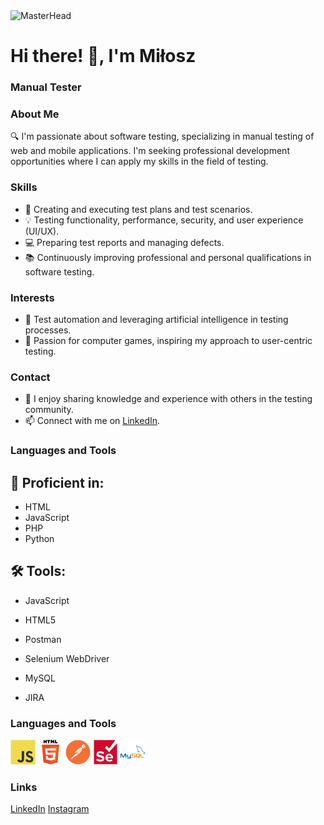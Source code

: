 <!DOCTYPE html>
<html>
<head>
  
</head>
<body>
  <div class="container">
    <div class="header">
      <img src="https://user-images.githubusercontent.com/74038190/225813708-98b745f2-7d22-48cf-9150-083f1b00d6c9.gif" alt="MasterHead">
      <h1>Hi there! 👋, I'm Miłosz</h1>
      <h3>Manual Tester</h3>
    </div>
    <div class="content">
   
### About Me
🔍 I'm passionate about software testing, specializing in manual testing of web and mobile applications. I'm seeking professional development opportunities where I can apply my skills in the field of testing.

### Skills
- 🌟 Creating and executing test plans and test scenarios.
- 💡 Testing functionality, performance, security, and user experience (UI/UX).
- 💻 Preparing test reports and managing defects.
- 📚 Continuously improving professional and personal qualifications in software testing.

### Interests
- 🚀 Test automation and leveraging artificial intelligence in testing processes.
- 👾 Passion for computer games, inspiring my approach to user-centric testing.

### Contact
- 🤝 I enjoy sharing knowledge and experience with others in the testing community.
- 📫 Connect with me on [LinkedIn](https://www.linkedin.com/in/mi%C5%82osz-kordzi%C5%84ski-a85947254).

### Languages and Tools
## 🧠 Proficient in:
- HTML
- JavaScript
- PHP
- Python
  
## 🛠 Tools:
- JavaScript
- HTML5
- Postman
- Selenium WebDriver
- MySQL
- JIRA
  
    </div>

    <div class="skills">
      <h3>Languages and Tools</h3>
      <p>
        <img src="https://raw.githubusercontent.com/devicons/devicon/master/icons/javascript/javascript-original.svg" alt="JavaScript" width="40" height="40">
        <img src="https://raw.githubusercontent.com/devicons/devicon/master/icons/html5/html5-original-wordmark.svg" alt="HTML5" width="40" height="40">
        <img src="https://raw.githubusercontent.com/devicons/devicon/master/icons/postman/postman-original.svg" alt="Postman" width="40" height="40">
        <img src="https://raw.githubusercontent.com/devicons/devicon/master/icons/selenium/selenium-original.svg" alt="Selenium WebDriver" width="40" height="40">
        <img src="https://raw.githubusercontent.com/devicons/devicon/master/icons/mysql/mysql-original-wordmark.svg" alt="MySQL" width="40" height="40">
      </p>
    </div>

    <div class="links">
      <h3>Links</h3>
      <p>
        <a href="https://www.linkedin.com/in/mi%C5%82osz-kordzi%C5%84ski-a85947254" target="_blank">LinkedIn</a>
        <a href="https://instagram.com/milekgym" target="_blank">Instagram</a>
      </p>
    </div>
  </div>
</body>
</html>
